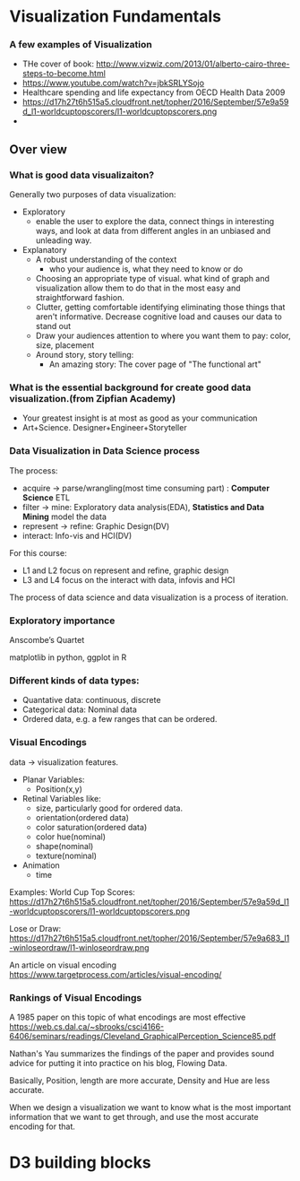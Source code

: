 # Visualization Fundamentals
### A few examples of Visualization
* THe cover of book: http://www.vizwiz.com/2013/01/alberto-cairo-three-steps-to-become.html
* https://www.youtube.com/watch?v=jbkSRLYSojo 
* Healthcare spending and life expectancy from OECD Health Data 2009
* https://d17h27t6h515a5.cloudfront.net/topher/2016/September/57e9a59d_l1-worldcuptopscorers/l1-worldcuptopscorers.png
* 

## Over view
### What is good data visualizaiton?
Generally two purposes of data visualization:
* Exploratory
    * enable the user to explore the data, connect things in interesting ways, and look at data from different angles in an unbiased and unleading way.
* Explanatory
    * A robust understanding of the context
        * who your audience is, what they need to know or do
    * Choosing an appropriate type of visual. what kind of graph and visualization allow them to do that in the most easy and straightforward fashion.
    * Clutter, getting comfortable identifying eliminating those things that aren't informative. Decrease cognitive load and causes our data to stand out 
    * Draw your audiences attention to where you want them to pay: color, size, placement
    * Around story, story telling: 
        - An amazing story: The cover page of "The functional art"

### What is the essential background for create good data visualization.(from Zipfian Academy)
* Your greatest insight is at most as good as your communication
* Art+Science. Designer+Engineer+Storyteller

### Data Visualization in Data Science process
The process: 
* acquire -> parse/wrangling(most time consuming part) : **Computer Science** ETL
* filter -> mine: Exploratory data analysis(EDA), **Statistics and Data Mining** model the data
* represent -> refine: Graphic Design(DV)
* interact: Info-vis and HCI(DV)

For this course: 
* L1 and L2 focus on represent and refine, graphic design
* L3 and L4 focus on the interact with data, infovis and HCI

The process of data science and data visualization is a process of iteration. 
### Exploratory importance
Anscombe’s Quartet

matplotlib in python, ggplot in R


### Different kinds of data types:
* Quantative data: continuous, discrete
* Categorical data: Nominal data
* Ordered data, e.g. a few ranges that can be ordered. 

### Visual Encodings
data -> visualization features. 

* Planar Variables:
    - Position(x,y)
* Retinal Variables like:
    - size, particularly good for ordered data. 
    - orientation(ordered data)
    - color saturation(ordered data)
    - color hue(nominal)
    - shape(nominal)
    - texture(nominal)
* Animation
    - time 

Examples:
World Cup Top Scores: https://d17h27t6h515a5.cloudfront.net/topher/2016/September/57e9a59d_l1-worldcuptopscorers/l1-worldcuptopscorers.png

Lose or Draw: https://d17h27t6h515a5.cloudfront.net/topher/2016/September/57e9a683_l1-winloseordraw/l1-winloseordraw.png

An article on visual encoding
https://www.targetprocess.com/articles/visual-encoding/

### Rankings of Visual Encodings

A 1985 paper on this topic of what encodings are most effective
https://web.cs.dal.ca/~sbrooks/csci4166-6406/seminars/readings/Cleveland_GraphicalPerception_Science85.pdf

Nathan's Yau summarizes the findings of the paper and provides sound advice for putting it into practice on his blog, Flowing Data.

Basically, Position, length are more accurate, Density and Hue are less accurate. 

When we design a visualization we want to know what is the most important information that we want to get through, and use the most accurate encoding for that. 


# D3 building blocks











